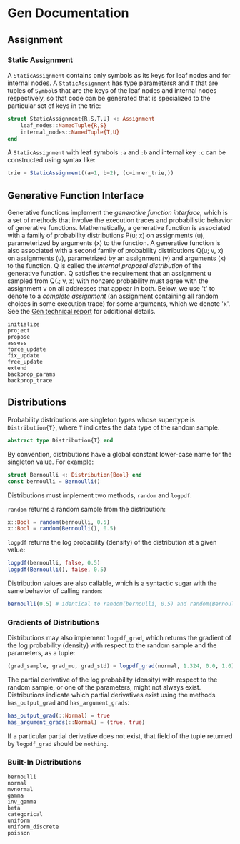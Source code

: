 # Gen Documentation

## Assignment

### Static Assignment

A `StaticAssignment` contains only symbols as its keys for leaf nodes and for internal nodes.
A `StaticAssignment` has type parameters`R` and `T` that are tuples of `Symbol`s that are the keys of the leaf nodes and internal nodes respectively, so that code can be generated that is specialized to the particular set of keys in the trie:

```julia
struct StaticAssignment{R,S,T,U} <: Assignment
    leaf_nodes::NamedTuple{R,S}
    internal_nodes::NamedTuple{T,U}
end 
```

A `StaticAssignment` with leaf symbols `:a` and `:b` and internal key `:c` can be constructed using syntax like:
```julia
trie = StaticAssignment((a=1, b=2), (c=inner_trie,))
```


## Generative Function Interface

Generative functions implement the *generative function interface*, which is a set of methods that involve the execution traces and probabilistic behavior of generative functions.
Mathematically, a generative function is associated with a family of probability distributions P(u; x) on assignments (u), parameterized by arguments (x) to the function.
A generative function is also associated with a second family of probability distributions Q(u; v, x) on assignments (u), parametrized by an assignment (v) and arguments (x) to the function.
Q is called the *internal proposal distribution* of the generative function.
Q satisfies the requirement that an assignment u sampled from Q(.; v, x) with nonzero probability must agree with the assignment v on all addresses that appear in both.
Below, we use 't' to denote to a *complete assignment* (an assignment containing all random choices in some execution trace) for some arguments, which we denote 'x'.
See the [Gen technical report](http://hdl.handle.net/1721.1/119255) for additional details.

```@docs
initialize
project
propose
assess
force_update
fix_update
free_update
extend
backprop_params
backprop_trace
```

## Distributions

Probability distributions are singleton types whose supertype is `Distribution{T}`, where `T` indicates the data type of the random sample.

```julia
abstract type Distribution{T} end
```

By convention, distributions have a global constant lower-case name for the singleton value.
For example:

```julia
struct Bernoulli <: Distribution{Bool} end
const bernoulli = Bernoulli()
```

Distributions must implement two methods, `random` and `logpdf`.

`random` returns a random sample from the distribution:

```julia
x::Bool = random(bernoulli, 0.5)
x::Bool = random(Bernoulli(), 0.5)
```

`logpdf` returns the log probability (density) of the distribution at a given value:

```julia
logpdf(bernoulli, false, 0.5)
logpdf(Bernoulli(), false, 0.5)
```

Distribution values are also callable, which is a syntactic sugar with the same behavior of calling `random`:

```julia
bernoulli(0.5) # identical to random(bernoulli, 0.5) and random(Bernoulli(), 0.5)
```

### Gradients of Distributions

Distributions may also implement `logpdf_grad`, which returns the gradient of the log probability (density) with respect to the random sample and the parameters, as a tuple:

```julia
(grad_sample, grad_mu, grad_std) = logpdf_grad(normal, 1.324, 0.0, 1.0)
```

The partial derivative of the log probability (density) with respect to the random sample, or one of the parameters, might not always exist.
Distributions indicate which partial derivatives exist using the methods `has_output_grad` and `has_argument_grads`:

```julia
has_output_grad(::Normal) = true
has_argument_grads(::Normal) = (true, true)
```

If a particular partial derivative does not exist, that field of the tuple returned by `logpdf_grad` should be `nothing`.


### Built-In Distributions

```@docs
bernoulli
normal
mvnormal
gamma
inv_gamma
beta
categorical
uniform
uniform_discrete
poisson
```
